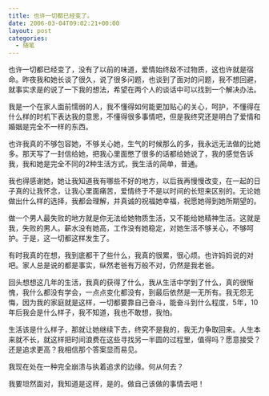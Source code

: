 ```yaml
---
title: 也许一切都已经变了。
date: 2006-03-04T09:02:21+00:00
layout: post
categories:
  - 随笔
---
```


也许一切都已经变了，没有了以前的味道，爱情始终敌不过物质，这也许就是宿命。昨夜我和她长谈了很久，说了很多问题，也谈到了面对的问题，我不想回避，就事实求是的说了一下我的想法，希望在两个人的谈话中可以找到一个解决办法。

我是一个在家人面前懦弱的人，我不懂得如何能更加贴心的关心，呵护，不懂得在什么样的时机下表达我的意思，不懂得很多事情吧，但是我终究还是明白了爱情和婚姻是完全不一样的东西。

也许我真的不够包容她，不够关心她，生气的时候那么的多，我永远无法做的比她多。那天写了一封信给她，把我心里面憋了很多的话都给她说了，我的感觉告诉我，我和她是完全不同的2种生活方式，我生活的简单，普通。

我也得感谢她，她让我知道我有哪些不好的地方，以后我再慢慢改变，在一起的日子真的让我怀念，让我心里面痛苦，爱情终于不是以时间的长短来区别的。无论她做出什么样的选择，我都会理解，并真诚的祝福她幸福，祝愿她得到她所期望的。

做一个男人最失败的地方就是你无法给她物质生活，又不能给她精神生活。这就是我，失败的男人。薪水没有她高，工作没有她稳定，对她生活不够关心，不够呵护。于是，这一切都这样发生了。

有时我真的在想，我到底都干了些什么，我真的很累，很心烦。也许妈妈说的对吧。家人总是说的都是事实，纵然老爸有万般不对，仍然是我老爸。

回头想想这几年的生活，我真的获得了什么，我从生活中学到了什么，真的很惭愧，我什么都没有学会，一点点变化都没有，到最后依然是一无所有。我无怨无悔，因为我的家庭就是这样，一切都要靠自己奋斗，能奋斗到什么程度，5年，10年后我会是什么样子，我不知道，我也不敢想，我怕。

生活该是什么样子，那就让她继续下去，终究不是我的，我无力争取回来。人生本来就不长，就这样把时间浪费在这些寻找另一半圆的过程里，值得吗？愿意接受？还是追求更高？我相信那个答案显而易见。

我现在处在一种完全崩溃与执着追求的边缘。何从何去？

我要坦然面对，我知道是这样，是的。做自己该做的事情去吧！
